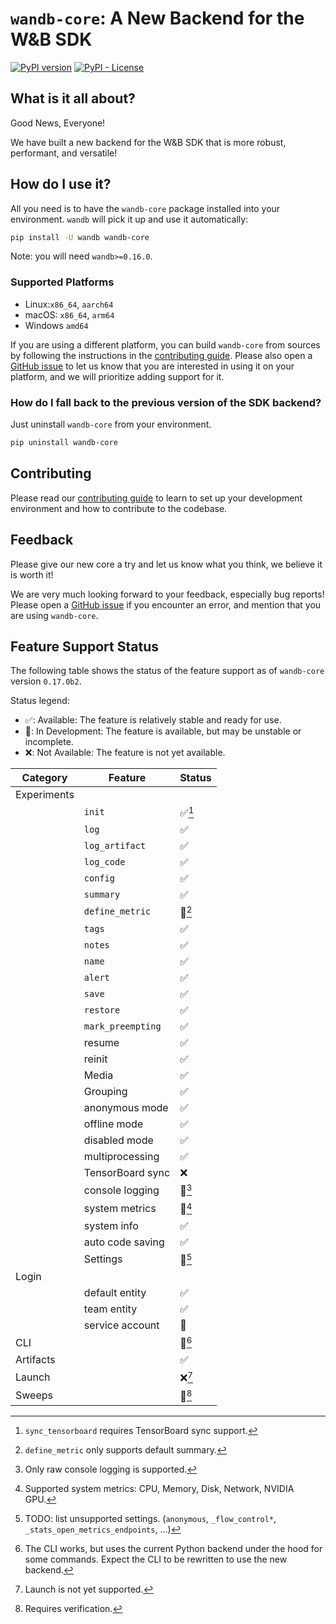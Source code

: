 # `wandb-core`: A New Backend for the W&B SDK

[![PyPI version](https://badge.fury.io/py/wandb-core.svg)](https://badge.fury.io/py/wandb-core)
[![PyPI - License](https://img.shields.io/pypi/l/wandb-core)]()

## What is it all about?

Good News, Everyone!

We have built a new backend for the W&B SDK that is more robust, performant, and versatile!

## How do I use it?

All you need is to have the `wandb-core` package installed into your environment. `wandb` will
pick it up and use it automatically:

```bash
pip install -U wandb wandb-core
```

Note: you will need `wandb>=0.16.0`.

### Supported Platforms

- Linux:`x86_64`, `aarch64`
- macOS: `x86_64`, `arm64`
- Windows `amd64`

If you are using a different platform, you can build `wandb-core` from sources by following the
instructions in the [contributing guide](docs/contributing.md#installing-wandb-core).
Please also open a [GitHub issue](https://github.com/wandb/wandb/issues/new/choose)
to let us know that you are interested in using it on
your platform, and we will prioritize adding support for it.

### How do I fall back to the previous version of the SDK backend?

Just uninstall `wandb-core` from your environment.

```bash
pip uninstall wandb-core
```

## Contributing

Please read our [contributing guide](docs/contributing.md) to learn to set up
your development environment and how to contribute to the codebase.

## Feedback
Please give our new core a try and let us know what you think, we believe it is worth it!

We are very much looking forward to your feedback, especially bug reports!
Please open a [GitHub issue](https://github.com/wandb/wandb/issues/new/choose)
if you encounter an error, and mention that you are using `wandb-core`.

## Feature Support Status

The following table shows the status of the feature support as of `wandb-core` version `0.17.0b2`.

Status legend:
- ✅: Available: The feature is relatively stable and ready for use.
- 🚧: In Development: The feature is available, but may be unstable or incomplete.
- ❌: Not Available: The feature is not yet available.

| Category    | Feature           | Status     |
|-------------|-------------------|------------|
| Experiments |                   |            |
|             | `init`            | ✅[^E.1]    |
|             | `log`             | ✅          |
|             | `log_artifact`    | ✅          |
|             | `log_code`        | ✅          |
|             | `config`          | ✅          |
|             | `summary`         | ✅          |
|             | `define_metric`   | 🚧[^E.5]   |
|             | `tags`            | ✅          |
|             | `notes`           | ✅          |
|             | `name`            | ✅          |
|             | `alert`           | ✅          |
|             | `save`            | ✅          |
|             | `restore`         | ✅          |
|             | `mark_preempting` | ✅          |
|             | resume            | ✅          |
|             | reinit            | ✅          |
|             | Media             | ✅          |
|             | Grouping          | ✅          |
|             | anonymous mode    | ✅          |
|             | offline mode      | ✅          |
|             | disabled mode     | ✅          |
|             | multiprocessing   | ✅          |
|             | TensorBoard sync  | ❌          |
|             | console logging   | 🚧[^E.8]   |
|             | system metrics    | 🚧[^E.9]   |
|             | system info       | ✅          |
|             | auto code saving  | ✅          |
|             | Settings          | 🚧[^E.12]  |
| Login       |                   |            |
|             | default entity    | ✅          |
|             | team entity       | ✅          |
|             | service account   | 🚧          |
| CLI         |                   | 🚧[^CLI.1] |
| Artifacts   |                   | ✅          |
| Launch      |                   | ❌[^L.1]    |
| Sweeps      |                   | 🚧[^S.1]   |

[^E.1]: `sync_tensorboard` requires TensorBoard sync support.
[^E.5]: `define_metric` only supports default summary.
[^E.8]: Only raw console logging is supported.
[^E.9]: Supported system metrics: CPU, Memory, Disk, Network, NVIDIA GPU.
[^E.12]: TODO: list unsupported settings.
    (`anonymous`, `_flow_control*`, `_stats_open_metrics_endpoints`, ...)
[^CLI.1]: The CLI works, but uses the current Python backend under the hood for some
    commands. Expect the CLI to be rewritten to use the new backend.
[^L.1]: Launch is not yet supported.
[^S.1]: Requires verification.
